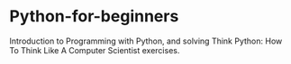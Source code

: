 # Python-for-beginners
Introduction to Programming with Python, and solving Think Python: How To Think Like A Computer Scientist exercises.
